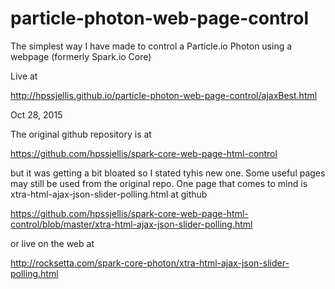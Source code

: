 # particle-photon-web-page-control
The simplest way I have made to control a Particle.io Photon using a webpage (formerly Spark.io Core)


Live at 

http://hpssjellis.github.io/particle-photon-web-page-control/ajaxBest.html





Oct 28, 2015

The original github repository is at 

https://github.com/hpssjellis/spark-core-web-page-html-control

but it was getting a bit bloated so I stated tyhis new one. Some useful pages may still be used from the original repo. One page that comes to mind is xtra-html-ajax-json-slider-polling.html at github

https://github.com/hpssjellis/spark-core-web-page-html-control/blob/master/xtra-html-ajax-json-slider-polling.html

or live on the web at

http://rocksetta.com/spark-core-photon/xtra-html-ajax-json-slider-polling.html
